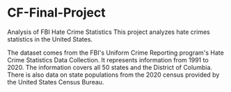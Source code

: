 # CF-Final-Project
Analysis of FBI Hate Crime Statistics
This project analyzes hate crimes statistics in the United States.

The dataset comes from the FBI's Uniform Crime Reporting program's Hate Crime Statistics Data Collection.
It represents information from 1991 to 2020. 
The information covers all 50 states and the District of Columbia.
There is also data on state populations from the 2020 census provided by the United States Census Bureau.
